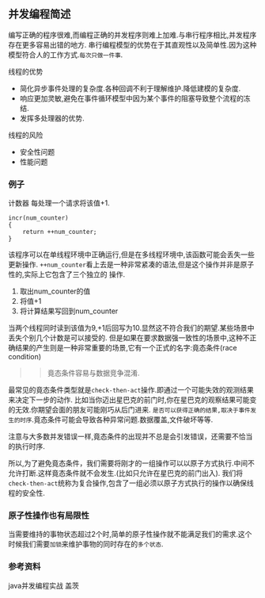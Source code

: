 ## 并发编程简述

编写正确的程序很难,而编程正确的并发程序则难上加难.与串行程序相比,并发程序存在更多容易出错的地方.
串行编程模型的优势在于其直观性以及简单性.因为这种模型符合人的工作方式.`每次只做一件事`.

线程的优势
 
 - 简化异步事件处理的复杂度.各种回调不利于理解维护.降低建模的复杂度.
 - 响应更加灵敏,避免在事件循环模型中因为某个事件的阻塞导致整个流程的冻结.
 - 发挥多处理器的优势.

线程的风险
	
 - 安全性问题
 - 性能问题 

### 例子

计数器 每处理一个请求将该值+1. 
	
	incr(num_counter)
	{
		return ++num_counter;
	}


该程序可以在单线程环境中正确运行,但是在多线程环境中,该函数可能会丢失一些更新操作.
`++num_counter`看上去是一种非常紧凑的语法,但是这个操作并非是原子性的,实际上它包含了三个独立的
操作.

 1. 取出num_counter的值
 1. 将值+1
 1. 将计算结果写回到num_counter

当两个线程同时读到该值为9,+1后回写为10.显然这不符合我们的期望.某些场景中丢失个别几个计数是可以接受的.
但是如果在要求数据强一致性的场景中,这种不正确结果的产生则是一种非常重要的场景,它有一个正式的名字:竟态条件(race condition)

>>竟态条件容易与数据竞争混淆.

最常见的竟态条件类型就是`check-then-act`操作.即通过一个可能失效的观测结果来决定下一步的动作.
比如当你迈出星巴克的前门时,你在星巴克的观察结果可能变的无效.你期望会面的朋友可能刚巧从后门进来.
`是否可以获得正确的结果,取决于事件发生的时序`.竟态条件可能会导致各种异常问题.数据覆盖,文件破坏等等.

注意与大多数并发错误一样,竟态条件的出现并不总是会引发错误，还需要不恰当的执行时序.

所以,为了避免竟态条件，我们需要将刚才的一组操作可以以原子方式执行.中间不允许打断.这样竟态条件就不会发生.(比如只允许在星巴克的前门出入). 我们将`check-then-act`统称为复合操作,包含了一组必须以原子方式执行的操作以确保线程的安全性.


### 原子性操作也有局限性

当需要维持的事物状态超过2个时,简单的原子性操作就不能满足我们的需求.这个时候我们需要`加锁`来维护事物的同时存在的`多个状态`.

### 参考资料

java并发编程实战 盖茨

